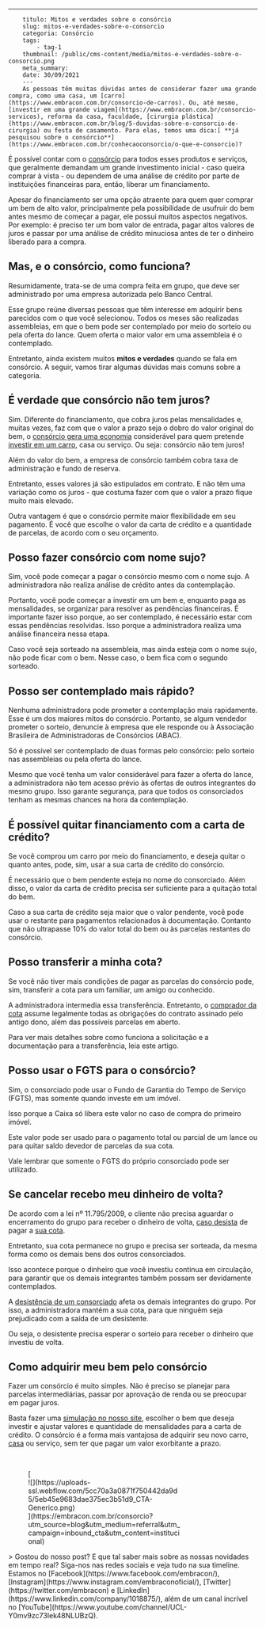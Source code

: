 ---
        titulo: Mitos e verdades sobre o consórcio
        slug: mitos-e-verdades-sobre-o-consorcio
        categoria: Consórcio
        tags:
            - tag-1
        thumbnail: /public/cms-content/media/mitos-e-verdades-sobre-o-consorcio.png
        meta_summary: 
        date: 30/09/2021
        ---
        As pessoas têm muitas dúvidas antes de considerar fazer uma grande compra, como uma casa, um [carro](https://www.embracon.com.br/consorcio-de-carros). Ou, até mesmo, [investir em uma grande viagem](https://www.embracon.com.br/consorcio-servicos), reforma da casa, faculdade, [cirurgia plástica](https://www.embracon.com.br/blog/5-duvidas-sobre-o-consorcio-de-cirurgia) ou festa de casamento. Para elas, temos uma dica:[ **já pesquisou sobre o consórcio**](https://www.embracon.com.br/conhecaoconsorcio/o-que-e-consorcio)?

É possível contar com o [consórcio](https://www.embracon.com.br/blog/quando-o-consorcio-e-uma-boa-opcao) para todos esses produtos e serviços, que geralmente demandam um grande investimento inicial - caso queira comprar à vista - ou dependem de uma análise de crédito por parte de instituições financeiras para, então, liberar um financiamento.

Apesar do financiamento ser uma opção atraente para quem quer comprar um bem de alto valor, principalmente pela possibilidade de usufruir do bem antes mesmo de começar a pagar, ele possui muitos aspectos negativos. Por exemplo: é preciso ter um bom valor de entrada, pagar altos valores de juros e passar por uma análise de crédito minuciosa antes de ter o dinheiro liberado para a compra.

Mas, e o consórcio, como funciona?
----------------------------------

Resumidamente, trata-se de uma compra feita em grupo, que deve ser administrado por uma empresa autorizada pelo Banco Central.

Esse grupo reúne diversas pessoas que têm interesse em adquirir bens parecidos com o que você selecionou. Todos os meses são realizadas assembleias, em que o bem pode ser contemplado por meio do sorteio ou pela oferta do lance. Quem oferta o maior valor em uma assembleia é o contemplado.

Entretanto, ainda existem muitos **mitos e verdades** quando se fala em consórcio. A seguir, vamos tirar algumas dúvidas mais comuns sobre a categoria.

É verdade que consórcio não tem juros?
--------------------------------------

Sim. Diferente do financiamento, que cobra juros pelas mensalidades e, muitas vezes, faz com que o valor a prazo seja o dobro do valor original do bem, o [consórcio gera uma economia](https://www.embracon.com.br/blog/quando-o-consorcio-e-uma-boa-opcao) considerável para quem pretende[ investir em um carro](https://www.embracon.com.br/consorcio-de-carros), casa ou serviço. Ou seja: consórcio não tem juros!

Além do valor do bem, a empresa de consórcio também cobra taxa de administração e fundo de reserva.

Entretanto, esses valores já são estipulados em contrato. E não têm uma variação como os juros - que costuma fazer com que o valor a prazo fique muito mais elevado.

Outra vantagem é que o consórcio permite maior flexibilidade em seu pagamento. É você que escolhe o valor da carta de crédito e a quantidade de parcelas, de acordo com o seu orçamento.

Posso fazer consórcio com nome sujo?
------------------------------------

Sim, você pode começar a pagar o consórcio mesmo com o nome sujo. A administradora não realiza análise de crédito antes da contemplação.

Portanto, você pode começar a investir em um bem e, enquanto paga as mensalidades, se organizar para resolver as pendências financeiras. É importante fazer isso porque, ao ser contemplado, é necessário estar com essas pendências resolvidas. Isso porque a administradora realiza uma análise financeira nessa etapa.

Caso você seja sorteado na assembleia, mas ainda esteja com o nome sujo, não pode ficar com o bem. Nesse caso, o bem fica com o segundo sorteado.

Posso ser contemplado mais rápido?
----------------------------------

Nenhuma administradora pode prometer a contemplação mais rapidamente. Esse é um dos maiores mitos do consórcio. Portanto, se algum vendedor prometer o sorteio, denuncie à empresa que ele responde ou à Associação Brasileira de Administradoras de Consórcios (ABAC).

Só é possível ser contemplado de duas formas pelo consórcio: pelo sorteio nas assembleias ou pela oferta do lance.

Mesmo que você tenha um valor considerável para fazer a oferta do lance, a administradora não tem acesso prévio às ofertas de outros integrantes do mesmo grupo. Isso garante segurança, para que todos os consorciados tenham as mesmas chances na hora da contemplação.

É possível quitar financiamento com a carta de crédito?
-------------------------------------------------------

Se você comprou um carro por meio do financiamento, e deseja quitar o quanto antes, pode, sim, usar a sua carta de crédito do consórcio.

É necessário que o bem pendente esteja no nome do consorciado. Além disso, o valor da carta de crédito precisa ser suficiente para a quitação total do bem.

Caso a sua carta de crédito seja maior que o valor pendente, você pode usar o restante para pagamentos relacionados à documentação. Contanto que não ultrapasse 10% do valor total do bem ou às parcelas restantes do consórcio.

Posso transferir a minha cota?
------------------------------

Se você não tiver mais condições de pagar as parcelas do consórcio pode, sim, transferir a cota para um familiar, um amigo ou conhecido.

A administradora intermedia essa transferência. Entretanto, o [comprador da cota](https://www.embracon.com.br/conhecaoconsorcio/o-que-e-a-cota-de-consorcio) assume legalmente todas as obrigações do contrato assinado pelo antigo dono, além das possíveis parcelas em aberto.

Para ver mais detalhes sobre como funciona a solicitação e a documentação para a transferência, leia este artigo.

Posso usar o FGTS para o consórcio?
-----------------------------------

Sim, o consorciado pode usar o Fundo de Garantia do Tempo de Serviço (FGTS), mas somente quando investe em um imóvel.

Isso porque a Caixa só libera este valor no caso de compra do primeiro imóvel.

Este valor pode ser usado para o pagamento total ou parcial de um lance ou para quitar saldo devedor de parcelas da sua cota.

Vale lembrar que somente o FGTS do próprio consorciado pode ser utilizado.

Se cancelar recebo meu dinheiro de volta?
-----------------------------------------

De acordo com a lei nº 11.795/2009, o cliente não precisa aguardar o encerramento do grupo para receber o dinheiro de volta, [caso desista](https://www.embracon.com.br/conhecaoconsorcio/como-funciona-o-cancelamento-da-minha-cota) de pagar a [sua cota](https://www.embracon.com.br/conhecaoconsorcio/o-que-e-a-cota-de-consorcio).

Entretanto, sua cota permanece no grupo e precisa ser sorteada, da mesma forma como os demais bens dos outros consorciados.

Isso acontece porque o dinheiro que você investiu continua em circulação, para garantir que os demais integrantes também possam ser devidamente contemplados.

A [desistência de um consorciado](https://www.embracon.com.br/conhecaoconsorcio/como-funciona-o-cancelamento-da-minha-cota) afeta os demais integrantes do grupo. Por isso, a administradora mantém a sua cota, para que ninguém seja prejudicado com a saída de um desistente.

Ou seja, o desistente precisa esperar o sorteio para receber o dinheiro que investiu de volta.

Como adquirir meu bem pelo consórcio
------------------------------------

Fazer um consórcio é muito simples. Não é preciso se planejar para parcelas intermediárias, passar por aprovação de renda ou se preocupar em pagar juros.

Basta fazer uma [simulação no nosso site](https://www.embracon.com.br/), escolher o bem que deseja investir e ajustar valores e quantidade de mensalidades para a carta de crédito. O consórcio é a forma mais vantajosa de adquirir seu novo carro, [casa](https://www.embracon.com.br/consorcio-de-imoveis) ou serviço, sem ter que pagar um valor exorbitante a prazo.

‍

<figure class="w-richtext-figure-type-image w-richtext-align-center" style="max-width:310px">[<div>![](https://uploads-ssl.webflow.com/5cc70a3a0871f750442da9d5/5eb45e9683dae375ec3b51d9_CTA-Generico.png)</div>](https://embracon.com.br/consorcio?utm_source=blog&utm_medium=referral&utm_campaign=inbound_cta&utm_content=institucional)</figure>> Gostou do nosso post? E que tal saber mais sobre as nossas novidades em tempo real? Siga-nos nas redes sociais e veja tudo na sua timeline. Estamos no [Facebook](https://www.facebook.com/embracon/), [Instagram](https://www.instagram.com/embraconoficial/), [Twitter](https://twitter.com/embracon) e [LinkedIn](https://www.linkedin.com/company/1018875/), além de um canal incrível no [YouTube](https://www.youtube.com/channel/UCL-Y0mv9zc73Iek48NLUBzQ).

‍
        